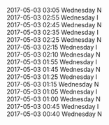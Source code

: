 2017-05-03 03:05 Wednesday  N  
2017-05-03 02:55 Wednesday  I  
2017-05-03 02:45 Wednesday  N  
2017-05-03 02:35 Wednesday  I  
2017-05-03 02:25 Wednesday  N  
2017-05-03 02:15 Wednesday  I  
2017-05-03 02:10 Wednesday  N  
2017-05-03 01:55 Wednesday  I  
2017-05-03 01:45 Wednesday  N  
2017-05-03 01:25 Wednesday  I  
2017-05-03 01:15 Wednesday  N  
2017-05-03 01:05 Wednesday  I  
2017-05-03 01:00 Wednesday  N  
2017-05-03 00:45 Wednesday  I  
2017-05-03 00:40 Wednesday  N  
